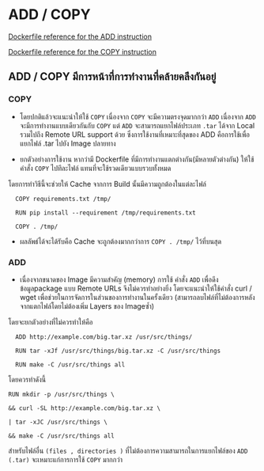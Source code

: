 # ADD / COPY

[Dockerfile reference for the ADD instruction](https://docs.docker.com/engine/reference/builder/#add)

[Dockerfile reference for the COPY instruction](https://docs.docker.com/engine/reference/builder/#copy)

## ADD / COPY มีการหน้าที่การทำงานที่คล้ายคลึงกันอยู่ 

### COPY

- โดยปกติแล้วจะแนะนำให้ใช้ `COPY` เนื่องจาก `COPY` จะมีความตรงจุดมากกว่า `ADD`
เนื่องจาก `ADD` จะมีการทำงานแบบเดียวกันกับ `COPY` แต่ `ADD` จะสามารถแยกไฟล์ประเภท `.tar`
ได้จาก Local รวมไปถึง Remote URL support ด้วย 
ซึ่งการใช้งานที่เหมาะที่สุดของ ADD คือการใช้เพื่อแยกไฟล์ .tar ไปยัง Image ปลายทาง

* ยกตัวอย่างการใช้งาน
หากว่ามี Dockerfile ที่มีการทำงานแตกต่างกัน(มีหลายตัวต่างกัน)
ให้ใช้คำสั่ง `COPY` ไปทีละไฟล์ แทนที่จะใช้รวดเดียวแบบรวบทั้งหมด 

โดยการทำวิธีนี้จะช่วยให้ Cache จากการ Build นั้นมีความถูกต้องในแต่ละไฟล์ 

      COPY requirements.txt /tmp/

      RUN pip install --requirement /tmp/requirements.txt
  
      COPY . /tmp/

- ผลลัพธ์ได้จะได้รับคือ Cache จะถูกต้องมากกว่าการ `COPY . /tmp/` ไว้ที่บนสุด

### ADD 
- เนื่องจากขนาดของ Image มีความสำคัญ (memory) การใช้ คำสั่ง `ADD` เพื่อดึงข้อมูลpackage แบบ Remote URLs จึงไม่ควรทำอย่างยิ่ง
โดยจะแนะนำให้ใช้คำสั่ง curl / wget เพื่อช่วยในการจัดการในส่วนของการทำงานในครั้งเดียว
(สามารถลบไฟล์ที่ไม่ต้องการหลังจากแตกไฟล์โดยไม่ต้องเพิ่ม Layers ของ Imageซ้ำ)


โดยจะยกตัวอย่างที่ไม่ควรทำให้คือ

      ADD http://example.com/big.tar.xz /usr/src/things/

      RUN tar -xJf /usr/src/things/big.tar.xz -C /usr/src/things

      RUN make -C /usr/src/things all

โดยควรทำดังนี้

    RUN mkdir -p /usr/src/things \

    && curl -SL http://example.com/big.tar.xz \
    
    | tar -xJC /usr/src/things \
    
    && make -C /usr/src/things all
    
สำหรับไฟล์อื่น `(files , directories )` ที่ไม่ต้องการความสามารถในการแยกไฟล์ของ `ADD (.tar)` จะเหมาะแก่การการใช้ `COPY` มากกว่า 
